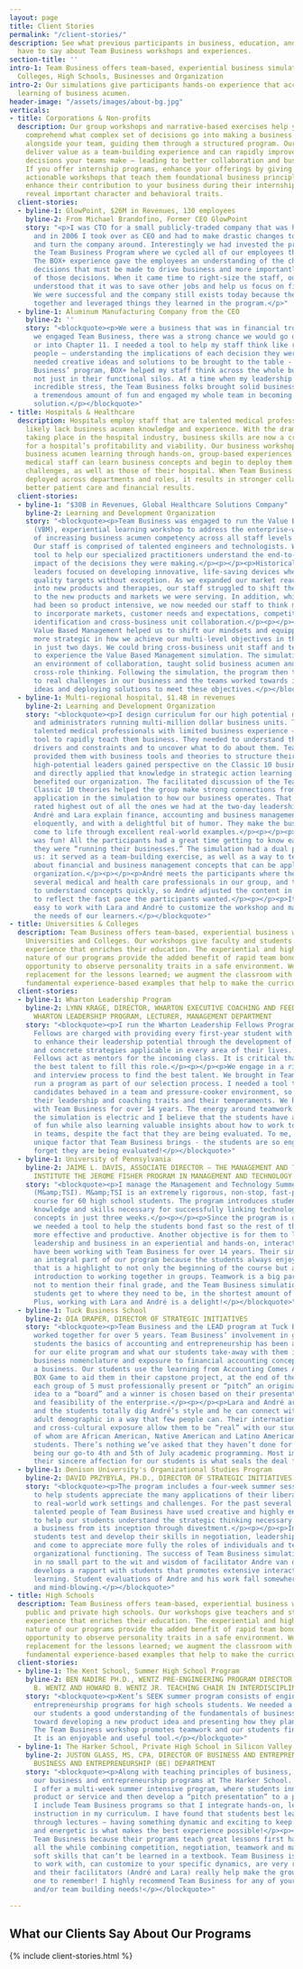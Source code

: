```yaml
---
layout: page
title: Client Stories
permalink: "/client-stories/"
description: See what previous participants in business, education, and healthcare
  have to say about Team Business workshops and experiences.
section-title: ''
intro-1: Team Business offers team-based, experiential business simulations to Universities,
  Colleges, High Schools, Businesses and Organization
intro-2: Our simulations give participants hands-on experience that accelerates the
  learning of business acumen.
header-image: "/assets/images/about-bg.jpg"
verticals:
- title: Corporations & Non-profits
  description: Our group workshops and narrative-based exercises help your team fully
    comprehend what complex set of decisions go into making a business work. We work
    alongside your team, guiding them through a structured program. Our programs can
    deliver value as a team-building experience and can rapidly improve the business
    decisions your teams make – leading to better collaboration and business results.
    If you offer internship programs, enhance your offerings by giving participants
    actionable workshops that teach them foundational business principles. These programs
    enhance their contribution to your business during their internship, as well as
    reveal important character and behavioral traits.
  client-stories:
  - byline-1: GlowPoint, $26M in Revenues, 130 employees
    byline-2: From Michael Brandofino, Former CEO GlowPoint
    story: "<p>I was CTO for a small publicly-traded company that was having difficulty
      and in 2006 I took over as CEO and had to make drastic changes to stop the bleeding
      and turn the company around. Interestingly we had invested the prior year in
      the Team Business Program where we cycled all of our employees through the program.
      The BOX+ experience gave the employees an understanding of the challenges and
      decisions that must be made to drive business and more importantly the ramifications
      of those decisions. When it came time to right-size the staff, our employees
      understood that it was to save other jobs and help us focus on fixing the company.
      We were successful and the company still exists today because the team pulled
      together and leveraged things they learned in the program.</p>"
  - byline-1: Aluminum Manufacturing Company from the CEO
    byline-2: ''
    story: "<blockquote><p>We were a business that was in financial trouble – when
      we engaged Team Business, there was a strong chance we would go out of business
      or into Chapter 11. I needed a tool to help my staff think like real business
      people – understanding the implications of each decision they were making. I
      needed creative ideas and solutions to be brought to the table - fast. Team
      Business’ program, BOX+ helped my staff think across the whole business and
      not just in their functional silos. At a time when my leadership team was under
      incredible stress, the Team Business folks brought solid business thinking,
      a tremendous amount of fun and engaged my whole team in becoming a part of the
      solution.</p></blockquote>"
- title: Hospitals & Healthcare
  description: Hospitals employ staff that are talented medical professionals – they
    likely lack business acumen knowledge and experience. With the dramatic changes
    taking place in the hospital industry, business skills are now a critical factor
    for a hospital’s profitability and viability. Our business workshops fast track
    business acumen learning through hands-on, group-based experiences. In one day,
    medical staff can learn business concepts and begin to deploy them to their individual
    challenges, as well as those of their hospital. When Team Business workshops are
    deployed across departments and roles, it results in stronger collaboration, driving
    better patient care and financial results.
  client-stories:
  - byline-1: "$30B in Revenues, Global Healthcare Solutions Company"
    byline-2: Learning and Development Organization
    story: "<blockquote><p>Team Business was engaged to run the Value Based Management
      (VBM), experiential learning workshop to address the enterprise-wide objective
      of increasing business acumen competency across all staff levels and disciplines.
      Our staff is comprised of talented engineers and technologists. We needed a
      tool to help our specialized practitioners understand the end-to-end business
      impact of the decisions they were making.</p><p></p><p>Historically, our product
      leaders focused on developing innovative, life-saving devices where we surpassed
      quality targets without exception. As we expanded our market reach and moved
      into new products and therapies, our staff struggled to shift their mindset
      to the new products and markets we were serving. In addition, while our focus
      had been so product intensive, we now needed our staff to think more broadly
      to incorporate markets, customer needs and expectations, competition, opportunity
      identification and cross-business unit collaboration.</p><p></p><p>Team Business’
      Value Based Management helped us to shift our mindsets and equipped us to be
      more strategic in how we achieve our multi-level objectives in the one program,
      in just two days. We could bring cross-business unit staff and teams together
      to experience the Value Based Management simulation. The simulation created
      an environment of collaboration, taught solid business acumen and encouraged
      cross-role thinking. Following the simulation, the program then turned the discussion
      to real challenges in our business and the teams worked towards identifying
      ideas and deploying solutions to meet these objectives.</p></blockquote>"
  - byline-1: Multi-regional hospital, $1.4B in revenues
    byline-2: Learning and Development Organization
    story: "<blockquote><p>I design curriculum for our high potential medical professionals
      and administrators running multi-million dollar business units. These are very
      talented medical professionals with limited business experience – I needed a
      tool to rapidly teach them business. They needed to understand their business
      drivers and constraints and to uncover what to do about them. Team Business
      provided them with business tools and theories to structure their thinking.</p><p></p><p>Our
      high-potential leaders gained perspective on the Classic 10 business theories,
      and directly applied that knowledge in strategic action learning projects that
      benefited our organization. The facilitated discussion of the Team Business
      Classic 10 theories helped the group make strong connections from the practical
      application in the simulation to how our business operates. That segment was
      rated highest out of all the ones we had at the two-day leadership workshop.</p><p></p><p>Both
      André and Lara explain finance, accounting and business management concepts
      eloquently, and with a delightful bit of humor. They make the business theories
      come to life through excellent real-world examples.</p><p></p><p>The Box simulation
      was fun! All the participants had a great time getting to know each other as
      they were “running their businesses.” The simulation had a dual purpose for
      us: it served as a team-building exercise, as well as a way to teach the group
      about financial and business management concepts that can be applied in our
      organization.</p><p></p><p>André meets the participants where they are. We had
      several medical and health care professionals in our group, and they were able
      to understand concepts quickly, so André adjusted the content in the moment
      to reflect the fast pace the participants wanted.</p><p></p><p>It is also so
      easy to work with Lara and André to customize the workshop and materials for
      the needs of our learners.</p></blockquote>"
- title: Universities & Colleges
  description: Team Business offers team-based, experiential business workshops to
    Universities and Colleges. Our workshops give faculty and students a hands-on
    experience that enriches their education. The experiential and highly interactive
    nature of our programs provide the added benefit of rapid team bonding and the
    opportunity to observe personality traits in a safe environment. We are not a
    replacement for the lessons learned; we augment the classroom with practical and
    fundamental experience-based examples that help to make the curriculum real.
  client-stories:
  - byline-1: Wharton Leadership Program
    byline-2: LYNN KRAGE, DIRECTOR, WHARTON EXECUTIVE COACHING AND FEEDBACK PROGRAM,
      WHARTON LEADERSHIP PROGRAM, LECTURER, MANAGEMENT DEPARTMENT
    story: "<blockquote><p>I run the Wharton Leadership Fellows Program. Leadership
      Fellows are charged with providing every first-year student with the opportunity
      to enhance their leadership potential through the development of practical tools
      and concrete strategies applicable in every area of their lives. The Leadership
      Fellows act as mentors for the incoming class. It is critical that we recruit
      the best talent to fill this role.</p><p></p><p>We engage in a rigorous application
      and interview process to find the best talent. We brought in Team Business to
      run a program as part of our selection process. I needed a tool to see how our
      candidates behaved in a team and pressure-cooker environment, so I could understand
      their leadership and coaching traits and their temperaments. We have been working
      with Team Business for over 14 years. The energy around teamwork generated by
      the simulation is electric and I believe that the students have a great deal
      of fun while also learning valuable insights about how to work together effectively
      in teams, despite the fact that they are being evaluated. To me, that is the
      unique factor that Team Business brings - the students are so engaged that they
      forget they are being evaluated!</p></blockquote>"
  - byline-1: University of Pennsylvania
    byline-2: JAIME L. DAVIS, ASSOCIATE DIRECTOR – THE MANAGEMENT AND TECHNOLOGY SUMMER
      INSTITUTE THE JEROME FISHER PROGRAM IN MANAGEMENT AND TECHNOLOGY
    story: "<blockquote><p>I manage the Management and Technology Summer Institute
      (M&amp;TSI). M&amp;TSI is an extremely rigorous, non-stop, fast-paced college
      course for 60 high school students. The program introduces students to the fundamental
      knowledge and skills necessary for successfully linking technology and management
      concepts in just three weeks.</p><p></p><p>Since the program is only three weeks,
      we needed a tool to help the students bond fast so the rest of the program is
      more effective and productive. Another objective is for them to learn about
      leadership and business in an experiential and hands-on, interactive way. We
      have been working with Team Business for over 14 years. Their simulation is
      an integral part of our program because the students always enjoy it and remark
      that is a highlight to not only the beginning of the course but also a healthy
      introduction to working together in groups. Teamwork is a big part of M&amp;TSI,
      not to mention their final grade, and the Team Business simulation helps our
      students get to where they need to be, in the shortest amount of time possible.
      Plus, working with Lara and André is a delight!</p></blockquote>"
  - byline-1: Tuck Business School
    byline-2: DIA DRAPER, DIRECTOR OF STRATEGIC INITIATIVES
    story: "<blockquote><p>Team Business and the LEAD program at Tuck Business School
      worked together for over 5 years. Team Business’ involvement in getting our
      students the basics of accounting and entrepreneurship has been a game-changer
      for our elite program and what our students take-away with them in terms of
      business nomenclature and exposure to financial accounting concepts and running
      a business. Our students use the learning from Accounting Comes Alive and The
      BOX Game to aid them in their capstone project, at the end of their 3-week program
      each group of 5 must professionally present or “pitch” an original business
      idea to a “board” and a winner is chosen based on their presentation, financials
      and feasibility of the enterprise.</p><p></p><p>Lara and André are easy colleagues
      and the students totally dig André’s style and he can connect with that young
      adult demographic in a way that few people can. Their international experience
      and cross-cultural exposure allow them to be “real” with our students, the majority
      of whom are African American, Native American and Latino American high school
      students. There’s nothing we’ve asked that they haven’t done for us including
      being our go-to 4th and 5th of July academic programming. Most importantly,
      their sincere affection for our students is what seals the deal for me.</p></blockquote>"
  - byline-1: Denison University's Organizational Studies Program
    byline-2: DAVID PRZYBYLA, PH.D., DIRECTOR OF STRATEGIC INITIATIVES
    story: "<blockquote><p>The program includes a four-week summer session designed
      to help students appreciate the many applications of their liberal arts education
      to real-world work settings and challenges. For the past several years, the
      talented people of Team Business have used creative and highly engaging simulations
      to help our students understand the strategic thinking necessary for managing
      a business from its inception through divestment.</p><p></p><p>In the process,
      students test and develop their skills in negotiation, leadership, and teamwork,
      and come to appreciate more fully the roles of individuals and teams in effective
      organizational functioning. The success of Team Business simulations is due
      in no small part to the wit and wisdom of facilitator Andre van der Bergh. He
      develops a rapport with students that promotes extensive interaction and active
      learning. Student evaluations of Andre and his work fall somewhere between awesome
      and mind-blowing.</p></blockquote>"
- title: High Schools
  description: Team Business offers team-based, experiential business workshops to
    public and private high schools. Our workshops give teachers and students a hands-on
    experience that enriches their education. The experiential and highly interactive
    nature of our programs provide the added benefit of rapid team bonding and the
    opportunity to observe personality traits in a safe environment. We are not a
    replacement for the lessons learned; we augment the classroom with practical and
    fundamental experience-based examples that help to make the curriculum real.
  client-stories:
  - byline-1: The Kent School, Summer High School Program
    byline-2: BEN NADIRE PH.D., WENTZ PRE-ENGINEERING PROGRAM DIRECTOR THE JUDITH
      B. WENTZ AND HOWARD B. WENTZ JR. TEACHING CHAIR IN INTERDISCIPLINARY STUDIES
    story: "<blockquote><p>Kent’s SEEK summer program consists of engineering and
      entrepreneurship programs for high schools students. We needed a tool to give
      our students a good understanding of the fundamentals of business, as they work
      toward developing a new product idea and presenting how they plan to go to market.
      The Team Business workshop promotes teamwork and our students find it captivating.
      It is an enjoyable and useful tool.</p></blockquote>"
  - byline-1: The Harker School, Private High School in Silicon Valley
    byline-2: JUSTON GLASS, MS, CPA, DIRECTOR OF BUSINESS AND ENTREPRENEURIAL PROGRAMS,
      BUSINESS AND ENTREPRENEURSHIP (BE) DEPARTMENT
    story: "<blockquote><p>Along with teaching principles of business, I also direct
      our business and entrepreneurship programs at The Harker School. In the summer,
      I offer a multi-week summer intensive program, where students innovate a new
      product or service and then develop a “pitch presentation” to a panel of investors.
      I include Team Business programs so that I integrate hands-on, learn by doing
      instruction in my curriculum. I have found that students best learn beyond just
      through lectures – having something dynamic and exciting to keep them engaged
      and energetic is what makes the best experience possible!</p><p></p><p>I engage
      Team Business because their programs teach great lessons first hand about business,
      all the while combining competition, negotiation, teamwork and many other essential
      soft skills that can’t be learned in a textbook. Team Business is a great team
      to work with, can customize to your specific dynamics, are very responsive,
      and their facilitators (André and Lara) really help make the group experience
      one to remember! I highly recommend Team Business for any of your business educational
      and/or team building needs!</p></blockquote>"

---
```

## What our Clients Say About Our Programs

{% include client-stories.html %}